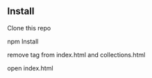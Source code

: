 ## Install

Clone this repo

npm Install

remove <base> tag from index.html and collections.html

open index.html
